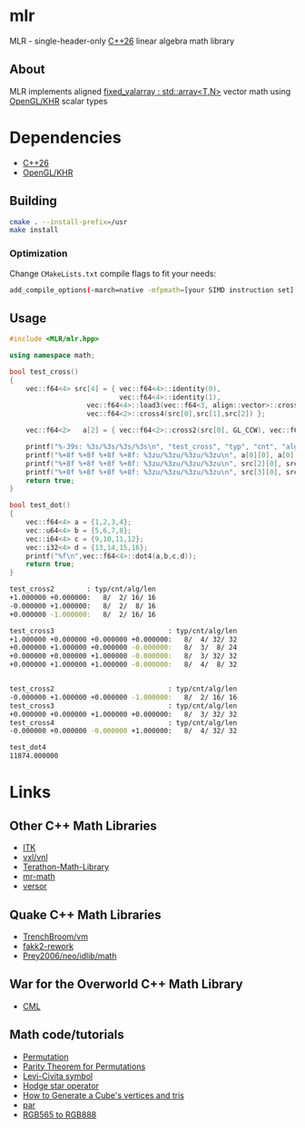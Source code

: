 # mlr

MLR - single-header-only [C++26][1] linear algebra math library

## About

MLR implements aligned [fixed_valarray : std::array<T,N>][3] vector math using [OpenGL/KHR][2] scalar types

# Dependencies

- [C++26][1]
- [OpenGL/KHR][2]

## Building

```sh
cmake . --install-prefix=/usr
make install
```

### Optimization

Change `CMakeLists.txt` compile flags to fit your needs:
```sh
add_compile_options(-march=native -mfpmath=[your SIMD instruction set] -O3)
```

## Usage

```c++
#include <MLR/mlr.hpp>

using namespace math;

bool test_cross()
{
	vec::f64<4> src[4] = { vec::f64<4>::identity(0),
	                       vec::f64<4>::identity(1),
			       vec::f64<4>::load3(vec::f64<3, align::vector>::cross3(src[0],src[1]).data(),0),
			       vec::f64<2>::cross4(src[0],src[1],src[2]) };

	vec::f64<2>   a[2] = { vec::f64<2>::cross2(src[0], GL_CCW), vec::f64<2>::cross2(src[0], GL_CW) };

	printf("%-39s: %3s/%3s/%3s/%3s\n", "test_cross", "typ", "cnt", "alg", "len");
	printf("%+8f %+8f %+8f %+8f: %3zu/%3zu/%3zu/%3zu\n", a[0][0], a[0][1], a[1][0], a[1][1], sizeof(f64), a[0].size(), alignof(a[0]), sizeof(a[0]));
	printf("%+8f %+8f %+8f %+8f: %3zu/%3zu/%3zu/%3zu\n", src[2][0], src[2][1], src[2][2], src[2][3], sizeof(f64), (size_t)3, alignof(src[2]), sizeof(src[2]));
	printf("%+8f %+8f %+8f %+8f: %3zu/%3zu/%3zu/%3zu\n", src[3][0], src[3][1], src[3][2], src[3][3], sizeof(f64), src[3].size(), alignof(src[3]), sizeof(src[3]));
	return true;
}

bool test_dot()
{
	vec::f64<4> a = {1,2,3,4};
	vec::u64<4> b = {5,6,7,8};
	vec::i64<4> c = {9,10,11,12};
	vec::i32<4> d = {13,14,15,16};
	printf("%f\n",vec::f64<4>::dot4(a,b,c,d));
	return true;
}
```
```sh
test_cross2        : typ/cnt/alg/len
+1.000000 +0.000000:   8/  2/ 16/ 16
-0.000000 +1.000000:   8/  2/  8/ 16
+0.000000 -1.000000:   8/  2/ 16/ 16

test_cross3                            : typ/cnt/alg/len
+1.000000 +0.000000 +0.000000 +0.000000:   8/  4/ 32/ 32
+0.000000 +1.000000 +0.000000 -0.000000:   8/  3/  8/ 24
+0.000000 +0.000000 +1.000000 -0.000000:   8/  3/ 32/ 32
+0.000000 +1.000000 +1.000000 -0.000000:   8/  4/  8/ 32


test_cross2                            : typ/cnt/alg/len
-0.000000 +1.000000 +0.000000 -1.000000:   8/  2/ 16/ 16
test_cross3                            : typ/cnt/alg/len
+0.000000 +0.000000 +1.000000 +0.000000:   8/  3/ 32/ 32
test_cross4                            : typ/cnt/alg/len
-0.000000 +0.000000 -0.000000 +1.000000:   8/  4/ 32/ 32

test_dot4                              
11874.000000
```
# Links
## Other C++ Math Libraries
- [ITK][7]
- [vxl/vnl][8]
- [Terathon-Math-Library][9]
- [mr-math][10]
- [versor][11]
## Quake C++ Math Libraries
- [TrenchBroom/vm][4]
- [fakk2-rework][20]
- [Prey2006/neo/idlib/math][21]
## War for the Overworld C++ Math Library 
- [CML][19]
## Math code/tutorials
- [Permutation][12]
- [Parity Theorem for Permutations][13]
- [Levi-Civita symbol][14]
- [Hodge star operator][15]
- [How to Generate a Cube's vertices and tris][16]
- [par][17]
- [RGB565 to RGB888][18]

[1]: https://isocpp.org/
[2]: https://github.com/KhronosGroup/OpenGL-Registry/blob/main/api/GL/glcorearb.h
[3]: https://github.com/jopadan/mlr/blob/main/include/MLR/fixed_valarray.hpp

[4]: https://github.com/TrenchBroom/TrenchBroom/tree/master/lib/vm
[5]: http://github.com/quakeforge/quakeforge/tree/master/include/QF/simd
[6]: http://github.com/fte-team/fteqw

[7]: https://github.com/InsightSoftwareConsortium/ITK
[8]: https://github.com/vxl/vxl/tree/master/core/vnl
[9]: https://github.com/EricLengyel/Terathon-Math-Library
[10]: https://github.com/4J-company/mr-math/
[11]: https://github.com/wolftype/versor/

[12]: https://en.wikipedia.org/wiki/Permutation
[13]: https://maa.org/book/export/html/115646
[14]: https://en.wikipedia.org/wiki/Levi-Civita_symbol
[15]: https://en.wikipedia.org/wiki/Hodge_star_operator
[16]: https://catonif.github.io/cube/
[17]: https://github.com/prideout/par/
[18]: https://retrocomputing.stackexchange.com/questions/27400/what-is-the-most-accurate-way-to-map-6-bit-vga-palette-to-8-bit
[19]: https://github.com/demianmnave/CML
[20]: https://github.com/Sporesirius/fakk2-rework
[21]: https://github.com/FriskTheFallenHuman/Prey2006/blob/master/neo/idlib/math
